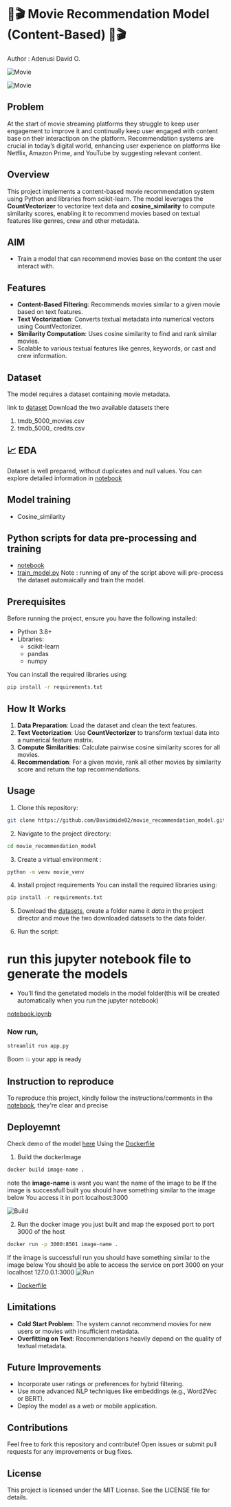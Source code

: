 # 🎥🎬 Movie Recommendation Model (Content-Based) 🎥🎬
Author : Adenusi David O.

![Movie](./assest/movie_gif.gif)

![Movie](./assest/image.jpg)

## Problem
At the start of movie streaming platforms they struggle to keep user engagement to improve it and continually keep user engaged with content base on their interactipon on the platform. Recommendation systems are crucial in today’s digital world, enhancing user experience on platforms like Netflix, Amazon Prime, and YouTube by suggesting relevant content.

## Overview

This project implements a content-based movie recommendation system using Python and libraries from scikit-learn. The model leverages the **CountVectorizer** to vectorize text data and **cosine_similarity** to compute similarity scores, enabling it to recommend movies based on textual features like genres, crew and other metadata.

## AIM
- Train a model that can recommend movies base on the content the user interact with.

## Features

- **Content-Based Filtering**: Recommends movies similar to a given movie based on text features.
- **Text Vectorization**: Converts textual metadata into numerical vectors using CountVectorizer.
- **Similarity Computation**: Uses cosine similarity to find and rank similar movies.
- Scalable to various textual features like genres, keywords, or cast and crew information.


## Dataset

The model requires a dataset containing movie metadata.

link to [dataset](https://www.kaggle.com/tmdb/tmdb-movie-metadata?select=tmdb_5000_movies.csv)
Download the two available datasets there
1. tmdb_5000_movies.csv
2. tmdb_5000_ credits.csv

## 📈 EDA
Dataset is well prepared, without duplicates and null values. You can explore detailed information in [notebook](notebook.ipynb)

## Model training

- Cosine_similarity


## Python scripts for data pre-processing and training
- [notebook](notebook.ipynb)
- [train_model.py](train_model.py)
Note : running of any of the script above will pre-process the dataset automaically and train the model.

## Prerequisites

Before running the project, ensure you have the following installed:

- Python 3.8+
- Libraries:
  - scikit-learn
  - pandas
  - numpy

You can install the required libraries using:

```bash
pip install -r requirements.txt
```


## How It Works

1. **Data Preparation**: Load the dataset and clean the text features.
2. **Text Vectorization**: Use **CountVectorizer** to transform textual data into a numerical feature matrix.
3. **Compute Similarities**: Calculate pairwise cosine similarity scores for all movies.
4. **Recommendation**: For a given movie, rank all other movies by similarity score and return the top recommendations.

## Usage

1. Clone this repository:

```bash
git clone https://github.com/Davidmide02/movie_recommendation_model.git
```

2. Navigate to the project directory:

```bash
cd movie_recommendation_model
```

3. Create a virtual environment :

```bash
python -m venv movie_venv
```
4. Install project requirements 
You can install the required libraries using:

```bash
pip install -r requirements.txt
```
5. Download the [datasets](https://www.kaggle.com/tmdb/tmdb-movie-metadata?select=tmdb_5000_movies.csv), create a folder name it *data* in the project director and move the two downloaded datasets to the data folder.

6. Run the script:

# run this jupyter notebook file to generate the models
- You'll find the genetated models in the model folder(this will be created automatically when you run the jupyter notebook)

[notebook.ipynb](notebook.ipynb)

### Now run,

```bash
streamlit run app.py
```
Boom 💥 your app is ready

## Instruction to reproduce

To reproduce this project, kindly follow the instructions/comments  in the [notebook](notebook.ipynb), they're clear and precise

## Deployemnt 
Check demo of the model [here](./assest/demo.mp4)
Using the [Dockerfile](Dockerfile) 

1. Build the dockerImage
```bash
docker build image-name .
```
note the **image-name** is want you want the name of the image to be 
If the image is successfull built you should have something similar to the image below
You access it in port localhost:3000 

![Build](./assest/build_docker.png)

2. Run the docker image you just built  and map the exposed port to port 3000 of the host
```bash
docker run -p 3000:8501 image-name .
```
If the image is successfull run you should have something similar to the image below
You should be able to access the service on port 3000 on your localhost 127.0.0.1:3000
![Run](./assest/run_docker.png)

- [Dockerfile](Dockerfile)

## Limitations

- **Cold Start Problem**: The system cannot recommend movies for new users or movies with insufficient metadata.
- **Overfitting on Text**: Recommendations heavily depend on the quality of textual metadata.

## Future Improvements

- Incorporate user ratings or preferences for hybrid filtering.
- Use more advanced NLP techniques like embeddings (e.g., Word2Vec or BERT).
- Deploy the model as a web or mobile application.

## Contributions

Feel free to fork this repository and contribute! Open issues or submit pull requests for any improvements or bug fixes.

## License

This project is licensed under the MIT License. See the LICENSE file for details.
